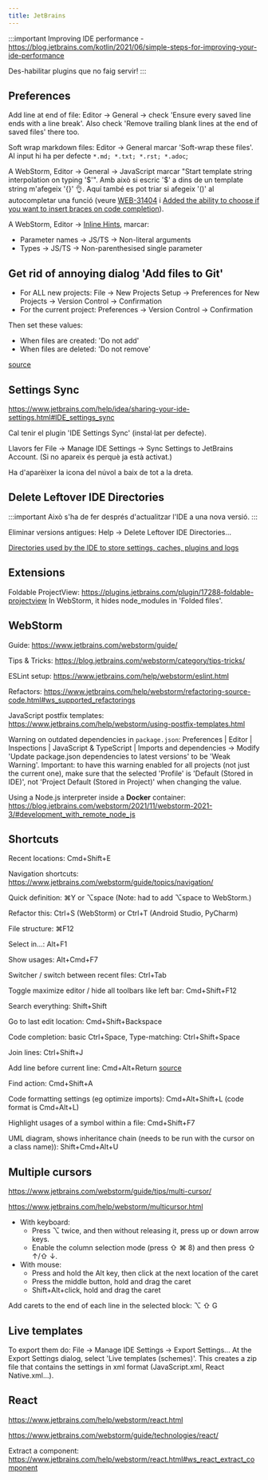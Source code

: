 ```yaml
---
title: JetBrains
---
```


:::important
Improving IDE performance - https://blog.jetbrains.com/kotlin/2021/06/simple-steps-for-improving-your-ide-performance

Des-habilitar plugins que no faig servir!
:::

## Preferences

Add line at end of file: Editor -> General -> check 'Ensure every saved line ends with a line break'. Also check 'Remove trailing blank lines at the end of saved files' there too.

Soft wrap markdown files: Editor -> General marcar 'Soft-wrap these files'. Al input hi ha per defecte `*.md; *.txt; *.rst; *.adoc`;

A WebStorm, Editor -> General -> JavaScript marcar "Start template string interpolation on typing '$'". Amb això si escric '$' a dins de un template string m'afegeix '{}' 👌. Aquí també es pot triar si afegeix '()' al autocompletar una funció (veure [WEB-31404](https://youtrack.jetbrains.com/issue/WEB-31404) i [Added the ability to choose if you want to insert braces on code completion](https://blog.jetbrains.com/webstorm/2021/08/webstorm-2021-2-1/)).

A WebStorm, Editor -> [Inline Hints](https://www.jetbrains.com/help/webstorm/inlay-hints.html), marcar:

- Parameter names -> JS/TS -> Non-literal arguments
- Types -> JS/TS -> Non-parenthesised single parameter

## Get rid of annoying dialog 'Add files to Git'

- For ALL new projects: File -> New Projects Setup -> Preferences for New Projects -> Version Control -> Confirmation
- For the current project: Preferences -> Version Control -> Confirmation

Then set these values:

- When files are created: 'Do not add'
- When files are deleted: 'Do not remove'

[source](https://stackoverflow.com/questions/44135615/turn-off-intellij-auto-adding-to-vcs-git)

## Settings Sync

https://www.jetbrains.com/help/idea/sharing-your-ide-settings.html#IDE_settings_sync

Cal tenir el plugin 'IDE Settings Sync' (instal·lat per defecte).

Llavors fer File -> Manage IDE Settings -> Sync Settings to JetBrains Account. (Si no apareix és perquè ja està activat.)

Ha d'aparèixer la icona del núvol a baix de tot a la dreta.

## Delete Leftover IDE Directories

:::important
Això s'ha de fer després d'actualitzar l'IDE a una nova versió.
:::

Eliminar versions antigues: Help -> Delete Leftover IDE Directories…

[Directories used by the IDE to store settings, caches, plugins and logs](https://intellij-support.jetbrains.com/hc/en-us/articles/206544519-Directories-used-by-the-IDE-to-store-settings-caches-plugins-and-logs)

## Extensions

Foldable ProjectView: https://plugins.jetbrains.com/plugin/17288-foldable-projectview
In WebStorm, it hides node_modules in 'Folded files'.

## WebStorm

Guide: https://www.jetbrains.com/webstorm/guide/

Tips & Tricks: https://blog.jetbrains.com/webstorm/category/tips-tricks/

ESLint setup: https://www.jetbrains.com/help/webstorm/eslint.html

Refactors: https://www.jetbrains.com/help/webstorm/refactoring-source-code.html#ws_supported_refactorings

JavaScript postfix templates: https://www.jetbrains.com/help/webstorm/using-postfix-templates.html

Warning on outdated dependencies in `package.json`: Preferences | Editor | Inspections | JavaScript & TypeScript | Imports and dependencies -> Modify 'Update package.json dependencies to latest versions' to be 'Weak Warning'. Important: to have this warning enabled for all projects (not just the current one), make sure that the selected 'Profile' is 'Default (Stored in IDE)', not 'Project Default (Stored in Project)' when changing the value.

Using a Node.js interpreter inside a **Docker** container: https://blog.jetbrains.com/webstorm/2021/11/webstorm-2021-3/#development_with_remote_node_js

## Shortcuts

Recent locations: Cmd+Shift+E

Navigation shortcuts: https://www.jetbrains.com/webstorm/guide/topics/navigation/

Quick definition: ⌘Y or ⌥space (Note: had to add ⌥space to WebStorm.)

Refactor this: Ctrl+S (WebStorm) or Ctrl+T (Android Studio, PyCharm)

File structure: ⌘F12

Select in...: Alt+F1

Show usages: Alt+Cmd+F7

Switcher / switch between recent files: Ctrl+Tab

Toggle maximize editor / hide all toolbars like left bar: Cmd+Shift+F12

Search everything: Shift+Shift

Go to last edit location: Cmd+Shift+Backspace

Code completion: basic Ctrl+Space, Type-matching: Ctrl+Shift+Space

Join lines: Ctrl+Shift+J

Add line before current line: Cmd+Alt+Return [source](https://stackoverflow.com/questions/2909547/intellij-new-line-on-current-line-shortcut)

Find action: Cmd+Shift+A

Code formatting settings (eg optimize imports): Cmd+Alt+Shift+L (code format is Cmd+Alt+L)

Highlight usages of a symbol within a file: Cmd+Shift+F7

UML diagram, shows inheritance chain (needs to be run with the cursor on a class name)): Shift+Cmd+Alt+U

## Multiple cursors

https://www.jetbrains.com/webstorm/guide/tips/multi-cursor/

https://www.jetbrains.com/help/webstorm/multicursor.html

- With keyboard:
  - Press ⌥ twice, and then without releasing it, press up or down arrow keys.
  - Enable the column selection mode (press ⇧ ⌘ 8) and then press ⇧ ↑/⇧ ↓.
- With mouse:
  - Press and hold the Alt key, then click at the next location of the caret
  - Press the middle button, hold and drag the caret
  - Shift+Alt+click, hold and drag the caret

Add carets to the end of each line in the selected block: ⌥ ⇧ G

## Live templates

To export them do: File -> Manage IDE Settings -> Export Settings... At the Export Settings dialog, select 'Live templates (schemes)'. This creates a zip file that contains the settings in xml format (JavaScript.xml, React Native.xml...).

## React

https://www.jetbrains.com/help/webstorm/react.html

https://www.jetbrains.com/webstorm/guide/technologies/react/

Extract a component: https://www.jetbrains.com/help/webstorm/react.html#ws_react_extract_component
